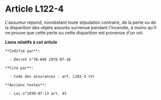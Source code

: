 # Article L122-4

L'assureur répond, nonobstant toute stipulation contraire, de la perte ou de la disparition des objets assurés survenue
pendant l'incendie, à moins qu'il ne prouve que cette perte ou cette disparition est provenue d'un vol.

**Liens relatifs à cet article**

	**Codifié par**:

	  - Décret n°76-666 1976-07-16

	**Cité par**:

	  - Code des assurances - art. L192-3 (V)

	**Anciens textes**:

	  - Loi n°1930-07-13 art. 43
